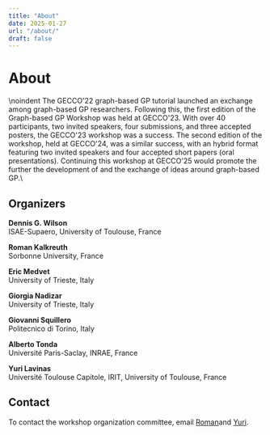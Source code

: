 ```yaml
---
title: "About"
date: 2025-01-27
url: "/about/"
draft: false
---
```


# About

\noindent The GECCO'22 graph-based GP tutorial launched an exchange among graph-based GP researchers. 
Following this, the first edition of the Graph-based GP Workshop was held at  GECCO'23. 
With over 40 participants, two invited speakers, four submissions, and three accepted posters, the GECCO'23 workshop was a success. 
The second edition of the workshop, held at GECCO'24, was a similar success, with an hybrid format featuring two invited speakers and four accepted short papers (oral presentations).
Continuing this workshop at GECCO'25  would promote the further the development of and the exchange of ideas around graph-based GP.\\


## Organizers

**Dennis G. Wilson**<br/>
ISAE-Supaero, University of Toulouse, France

**Roman Kalkreuth**<br/>
Sorbonne University, France

**Eric Medvet**<br/>
University of Trieste, Italy

**Giorgia Nadizar**<br/>
University of Trieste, Italy

**Giovanni Squillero**<br/>
Politecnico di Torino, Italy

**Alberto Tonda**<br/>
Université Paris-Saclay, INRAE, France

**Yuri Lavinas**<br/>
Université Toulouse Capitole, IRIT, University of Toulouse, France



## Contact

To contact the workshop organization committee, email [Roman](mailto:roman.kalkreuth@lip6.fr)and [Yuri](mailto:yuri.lavinas@ut-capitole.fr).

